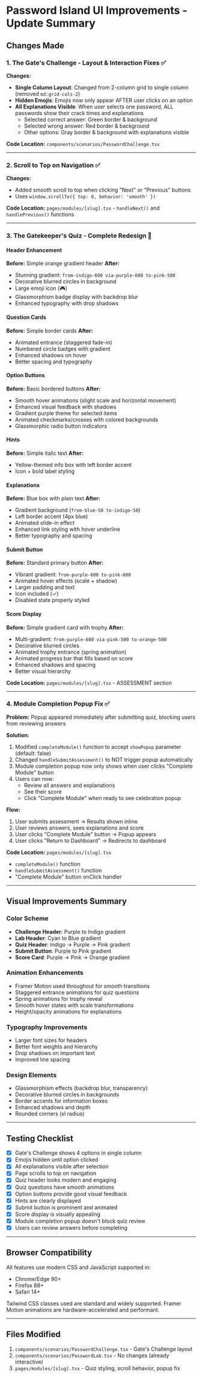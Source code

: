# Password Island UI Improvements - Update Summary

## Changes Made

### 1. The Gate's Challenge - Layout & Interaction Fixes ✅

**Changes:**
- **Single Column Layout**: Changed from 2-column grid to single column (removed `md:grid-cols-2`)
- **Hidden Emojis**: Emojis now only appear AFTER user clicks on an option
- **All Explanations Visible**: When user selects one password, ALL passwords show their crack times and explanations
  - Selected correct answer: Green border & background
  - Selected wrong answer: Red border & background  
  - Other options: Gray border & background with explanations visible

**Code Location:** `components/scenarios/PasswordChallenge.tsx`

---

### 2. Scroll to Top on Navigation ✅

**Changes:**
- Added smooth scroll to top when clicking "Next" or "Previous" buttons
- Uses `window.scrollTo({ top: 0, behavior: 'smooth' })`

**Code Location:** `pages/modules/[slug].tsx` - `handleNext()` and `handlePrevious()` functions

---

### 3. The Gatekeeper's Quiz - Complete Redesign 🎨

#### Header Enhancement
**Before:** Simple orange gradient header
**After:** 
- Stunning gradient: `from-indigo-600 via-purple-600 to-pink-500`
- Decorative blurred circles in background
- Large emoji icon (🎮)
- Glassmorphism badge display with backdrop blur
- Enhanced typography with drop shadows

#### Question Cards
**Before:** Simple border cards
**After:**
- Animated entrance (staggered fade-in)
- Numbered circle badges with gradient
- Enhanced shadows on hover
- Better spacing and typography

#### Option Buttons
**Before:** Basic bordered buttons
**After:**
- Smooth hover animations (slight scale and horizontal movement)
- Enhanced visual feedback with shadows
- Gradient purple theme for selected items
- Animated checkmarks/crosses with colored backgrounds
- Glassmorphic radio button indicators

#### Hints
**Before:** Simple italic text
**After:**
- Yellow-themed info box with left border accent
- Icon + bold label styling

#### Explanations
**Before:** Blue box with plain text
**After:**
- Gradient background (`from-blue-50 to-indigo-50`)
- Left border accent (4px blue)
- Animated slide-in effect
- Enhanced link styling with hover underline
- Better typography and spacing

#### Submit Button
**Before:** Standard primary button
**After:**
- Vibrant gradient: `from-purple-600 to-pink-600`
- Animated hover effects (scale + shadow)
- Larger padding and text
- Icon included (✓)
- Disabled state properly styled

#### Score Display
**Before:** Simple gradient card with trophy
**After:**
- Multi-gradient: `from-purple-600 via-pink-500 to-orange-500`
- Decorative blurred circles
- Animated trophy entrance (spring animation)
- Animated progress bar that fills based on score
- Enhanced shadows and spacing
- Better visual hierarchy

**Code Location:** `pages/modules/[slug].tsx` - ASSESSMENT section

---

### 4. Module Completion Popup Fix ✅

**Problem:** Popup appeared immediately after submitting quiz, blocking users from reviewing answers

**Solution:**
1. Modified `completeModule()` function to accept `showPopup` parameter (default: false)
2. Changed `handleSubmitAssessment()` to NOT trigger popup automatically
3. Module completion popup now only shows when user clicks "Complete Module" button
4. Users can now:
   - Review all answers and explanations
   - See their score
   - Click "Complete Module" when ready to see celebration popup

**Flow:**
1. User submits assessment → Results shown inline
2. User reviews answers, sees explanations and score
3. User clicks "Complete Module" button → Popup appears
4. User clicks "Return to Dashboard" → Redirects to dashboard

**Code Location:** `pages/modules/[slug].tsx`
- `completeModule()` function
- `handleSubmitAssessment()` function  
- "Complete Module" button onClick handler

---

## Visual Improvements Summary

### Color Scheme
- **Challenge Header**: Purple to Indigo gradient
- **Lab Header**: Cyan to Blue gradient
- **Quiz Header**: Indigo → Purple → Pink gradient
- **Submit Button**: Purple to Pink gradient
- **Score Card**: Purple → Pink → Orange gradient

### Animation Enhancements
- Framer Motion used throughout for smooth transitions
- Staggered entrance animations for quiz questions
- Spring animations for trophy reveal
- Smooth hover states with scale transformations
- Height/opacity animations for explanations

### Typography Improvements
- Larger font sizes for headers
- Better font weights and hierarchy
- Drop shadows on important text
- Improved line spacing

### Design Elements
- Glassmorphism effects (backdrop blur, transparency)
- Decorative blurred circles in backgrounds
- Border accents for information boxes
- Enhanced shadows and depth
- Rounded corners (xl radius)

---

## Testing Checklist

- [x] Gate's Challenge shows 4 options in single column
- [x] Emojis hidden until option clicked
- [x] All explanations visible after selection
- [x] Page scrolls to top on navigation
- [x] Quiz header looks modern and engaging
- [x] Quiz questions have smooth animations
- [x] Option buttons provide good visual feedback
- [x] Hints are clearly displayed
- [x] Submit button is prominent and animated
- [x] Score display is visually appealing
- [x] Module completion popup doesn't block quiz review
- [x] Users can review answers before completing

---

## Browser Compatibility

All features use modern CSS and JavaScript supported in:
- Chrome/Edge 90+
- Firefox 88+
- Safari 14+

Tailwind CSS classes used are standard and widely supported.
Framer Motion animations are hardware-accelerated and performant.

---

## Files Modified

1. `components/scenarios/PasswordChallenge.tsx` - Gate's Challenge layout
2. `components/scenarios/PasswordLab.tsx` - No changes (already interactive)
3. `pages/modules/[slug].tsx` - Quiz styling, scroll behavior, popup fix

